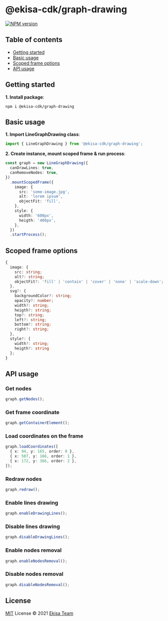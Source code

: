 # @ekisa-cdk/graph-drawing

[![NPM version](https://img.shields.io/npm/v/@ekisa-cdk/graph-drawing?color=a1b858&label=)](https://www.npmjs.com/package/@ekisa-cdk/graph-drawing)

## Table of contents

- [Getting started](#getting-started)
- [Basic usage](#basic-usage)
- [Scoped frame options](#scoped-frame-options)
- [API usage](#api-usage)

## **Getting started**

**1. Install package**:

```
npm i @ekisa-cdk/graph-drawing
```

## **Basic usage**

**1. Import LineGraphDrawing class**:

```ts
import { LineGraphDrawing } from '@ekisa-cdk/graph-drawing';
```

**2. Create instance, mount scoped frame & run process**:

```ts
const graph = new LineGraphDrawing({
  canDrawLines: true,
  canRemoveNodes: true,
})
  .mountScopedFrame({
    image: {
      src: 'some-image.jpg',
      alt: 'lorem ipsum',
      objectFit: 'fill',
    },
    style: {
      width: '600px',
      heigth: '400px',
    },
  })
  .startProcess();
```

## **Scoped frame options**

```ts
{
  image: {
    src: string;
    alt?: string;
    objectFit?: 'fill' | 'contain' | 'cover' | 'none' | 'scale-down';
  },
  svg?: {
    backgroundColor?: string;
    opacity?: number;
    width?: string;
    heigth?: string;
    top?: string;
    left?: string;
    bottom?: string;
    right?: string;
  },
  style?: {
    width?: string;
    heigth?: string
  };
}
```

## **API usage**

### **Get nodes**

```ts
graph.getNodes();
```

### **Get frame coordinate**

```ts
graph.getContainerElement();
```

### **Load coordinates on the frame**

```ts
graph.loadCoordinates([
  { x: 94, y: 165, order: 0 },
  { x: 507, y: 166, order: 1 },
  { x: 172, y: 366, order: 2 },
]);
```

### **Redraw nodes**

```ts
graph.redraw();
```

### **Enable lines drawing**

```ts
graph.enableDrawingLines();
```

### **Disable lines drawing**

```ts
graph.disableDrawingLines();
```

### **Enable nodes removal**

```ts
graph.enableNodesRemoval();
```

### **Disable nodes removal**

```ts
graph.disableNodesRemoval();
```

## License

[MIT](./LICENSE) License © 2021 [Ekisa Team](https://github.com/Ekisa-Team/cdk)
